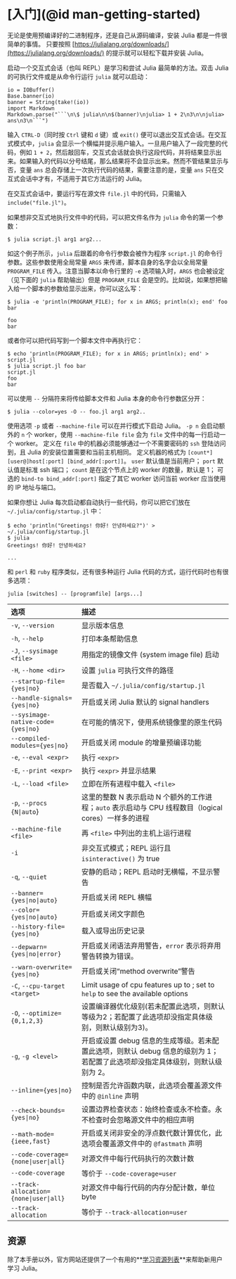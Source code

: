 # [入门](@id man-getting-started)

无论是使用预编译好的二进制程序，还是自己从源码编译，安装 Julia 都是一件很简单的事情。
只要按照 [https://julialang.org/downloads/](https://julialang.org/downloads/) 的提示就可以轻松下载并安装 Julia。

启动一个交互式会话（也叫 REPL）是学习和尝试 Julia 最简单的方法。双击 Julia 的可执行文件或是从命令行运行 `julia` 就可以启动：

```@eval
io = IOBuffer()
Base.banner(io)
banner = String(take!(io))
import Markdown
Markdown.parse("```\n\$ julia\n\n$(banner)\njulia> 1 + 2\n3\n\njulia> ans\n3\n```")
```

输入 `CTRL-D`（同时按 `Ctrl` 键和 `d` 键）或 `exit()` 便可以退出交互式会话。在交互式模式中，`julia` 会显示一个横幅并提示用户输入。一旦用户输入了一段完整的代码，例如 `1 + 2`，然后敲回车，交互式会话就会执行这段代码，并将结果显示出来。如果输入的代码以分号结尾，那么结果将不会显示出来。然而不管结果显示与否，变量 `ans` 总会存储上一次执行代码的结果，需要注意的是，变量 `ans` 只在交互式会话中才有，不适用于其它方法运行的 Julia。

在交互式会话中，要运行写在源文件 `file.jl` 中的代码，只需输入 `include("file.jl")`。

如果想非交互式地执行文件中的代码，可以把文件名作为 `julia` 命令的第一个参数：

```
$ julia script.jl arg1 arg2...
```

如这个例子所示，`julia` 后跟着的命令行参数会被作为程序 `script.jl` 的命令行参数。这些参数使用全局常量 `ARGS` 来传递，脚本自身的名字会以全局常量 `PROGRAM_FILE` 传入。注意当脚本以命令行里的 `-e` 选项输入时，`ARGS` 也会被设定（见下面的 `julia` 帮助输出）但是 `PROGRAM_FILE` 会是空的。比如说，如果想把输入给一个脚本的参数给显示出来，你可以这么写：

```
$ julia -e 'println(PROGRAM_FILE); for x in ARGS; println(x); end' foo bar

foo
bar
```

或者你可以把代码写到一个脚本文件中再执行它：

```
$ echo 'println(PROGRAM_FILE); for x in ARGS; println(x); end' > script.jl
$ julia script.jl foo bar
script.jl
foo
bar
```

可以使用 `--` 分隔符来将传给脚本文件和 Julia 本身的命令行参数区分开：

```
$ julia --color=yes -O -- foo.jl arg1 arg2..
```

使用选项 `-p` 或者 `--machine-file` 可以在并行模式下启动 Julia。
`-p n` 会启动额外的 `n` 个 worker，使用 `--machine-file file` 会为 `file` 文件中的每一行启动一个 worker。
定义在 `file` 中的机器必须能够通过一个不需要密码的 `ssh` 登陆访问到，且 Julia 的安装位置需要和当前主机相同。
定义机器的格式为 `[count*][user@]host[:port] [bind_addr[:port]]`。
`user` 默认值是当前用户；
`port` 默认值是标准 ssh 端口；
`count` 是在这个节点上的 worker 的数量，默认是 1；
可选的 `bind-to bind_addr[:port]` 指定了其它 worker 访问当前 worker 应当使用的 IP 地址与端口。

如果你想让 Julia 每次启动都自动执行一些代码，你可以把它们放在 `~/.julia/config/startup.jl` 中：

```
$ echo 'println("Greetings! 你好! 안녕하세요?")' > ~/.julia/config/startup.jl
$ julia
Greetings! 你好! 안녕하세요?

...
```

和 `perl` 和 `ruby` 程序类似，还有很多种运行 Julia 代码的方式，运行代码时也有很多选项：

```
julia [switches] -- [programfile] [args...]
```

|选项                                 |描述|
|:---                                   |:---|
|`-v`, `--version`                      |显示版本信息|
|`-h`, `--help`                         |打印本条帮助信息|
|`-J`, `--sysimage <file>`              |用指定的镜像文件 (system image file) 启动|
|`-H`, `--home <dir>`                   |设置 `julia` 可执行文件的路径|
|`--startup-file={yes\|no}`             |是否载入 `~/.julia/config/startup.jl`|
|`--handle-signals={yes\|no}`           |开启或关闭 Julia 默认的 signal handlers|
|`--sysimage-native-code={yes\|no}`     |在可能的情况下，使用系统镜像里的原生代码|
|`--compiled-modules={yes\|no}`         |开启或关闭 module 的增量预编译功能|
|`-e`, `--eval <expr>`                  |执行 `<expr>`|
|`-E`, `--print <expr>`                 |执行 `<expr>` 并显示结果|
|`-L`, `--load <file>`                  |立即在所有进程中载入 `<file>` |
|`-p`, `--procs {N\|auto`}              |这里的整数 N 表示启动 N 个额外的工作进程；`auto` 表示启动与 CPU 线程数目（logical cores）一样多的进程|
|`--machine-file <file>`                |再 `<file>` 中列出的主机上运行进程|
|`-i`                                   |非交互式模式；REPL 运行且 `isinteractive()` 为 true|
|`-q`, `--quiet`                        |安静的启动；REPL 启动时无横幅，不显示警告|
|`--banner={yes\|no\|auto}`             |开启或关闭 REPL 横幅|
|`--color={yes\|no\|auto}`              |开启或关闭文字颜色|
|`--history-file={yes\|no}`             |载入或导出历史记录|
|`--depwarn={yes\|no\|error}`           |开启或关闭语法弃用警告，`error` 表示将弃用警告转换为错误。|
|`--warn-overwrite={yes\|no}`           |开启或关闭“method overwrite”警告|
|`-C`, `--cpu-target <target>`          |Limit usage of cpu features up to <target>; set to `help` to see the available options|
|`-O`, `--optimize={0,1,2,3}`           |设置编译器优化级别(若未配置此选项，则默认等级为2；若配置了此选项却没指定具体级别，则默认级别为3)。|
|`-g`, `-g <level>`                     |开启或设置 debug 信息的生成等级。若未配置此选项，则默认 debug 信息的级别为 1；若配置了此选项却没指定具体级别，则默认级别为 2。|
|`--inline={yes\|no}`                   |控制是否允许函数内联，此选项会覆盖源文件中的 `@inline` 声明|
|`--check-bounds={yes\|no}`             |设置边界检查状态：始终检查或永不检查。永不检查时会忽略源文件中的相应声明|
|`--math-mode={ieee,fast}`              |开启或关闭非安全的浮点数代数计算优化，此选项会覆盖源文件中的 `@fastmath` 声明|
|`--code-coverage={none\|user\|all}`    |对源文件中每行代码执行的次数计数|
|`--code-coverage`                      |等价于 `--code-coverage=user`|
|`--track-allocation={none\|user\|all}` |对源文件中每行代码的内存分配计数，单位 byte|
|`--track-allocation`                   |等价于 `--track-allocation=user`|

## 资源

除了本手册以外，官方网站还提供了一个有用的**[学习资源列表](https://julialang.org/learning/)**来帮助新用户学习 Julia。
